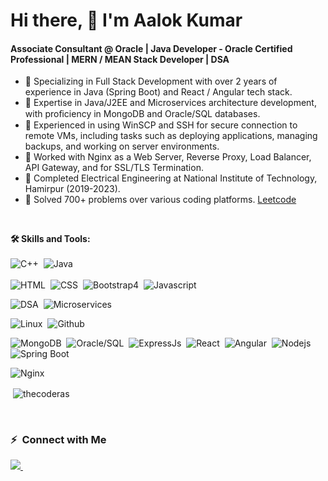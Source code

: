 <h1>Hi there, 👋 I'm Aalok Kumar</h1>
<h4>Associate Consultant @ Oracle | Java Developer - Oracle Certified Professional | MERN / MEAN Stack Developer | DSA</h4>

<!--
**TheCoderAS/thecoderas** is a ✨ _special_ ✨ repository because its `README.md` (this file) appears on your GitHub profile.

Here are some ideas to get you started:
-->
- 🌱 Specializing in Full Stack Development with over 2 years of experience in Java (Spring Boot) and React / Angular tech stack.
- 🌱 Expertise in Java/J2EE and Microservices architecture development, with proﬁciency in MongoDB and Oracle/SQL databases.
- 🌱 Experienced in using WinSCP and SSH for secure connection to remote VMs, including tasks such as deploying applications, managing backups, and working on server environments.
- 🌱 Worked with Nginx as a Web Server, Reverse Proxy, Load Balancer, API Gateway, and for SSL/TLS Termination.
- 🌱 Completed Electrical Engineering at National Institute of Technology, Hamirpur (2019-2023).
- 🌱 Solved 700+ problems over various coding platforms. <a href="https://leetcode.com/u/Aaloks766626/" target="_blank">Leetcode</a>
<br>

**🛠 Skills and Tools:** \
<br>
![C++](https://img.shields.io/badge/C%2B%2B-00599C?style=for-the-badge&logo=c%2B%2B&logoColor=white)&nbsp;
![Java](https://img.shields.io/badge/Java-4b8bbe?style=for-the-badge&logo=java&logoColor=white)&nbsp;
<br><br>
![HTML](https://img.shields.io/badge/HTML5-E34F26?style=for-the-badge&logo=html5&logoColor=white)&nbsp;
![CSS](https://img.shields.io/badge/CSS3-1572B6?style=for-the-badge&logo=css3&logoColor=white)&nbsp;
![Bootstrap4](https://img.shields.io/badge/Bootstrap-563D7C?style=for-the-badge&logo=bootstrap&logoColor=white)&nbsp;
![Javascript](https://img.shields.io/badge/Javascript-f0db4f?style=for-the-badge&logo=javascript&logoColor=white)&nbsp;

![DSA](https://img.shields.io/badge/Data_structures_&_algorithms-8b50d0?style=for-the-badge&logo=dsa&logoColor=61DAFB)&nbsp;
![Microservices](https://img.shields.io/badge/Microservices-ff50d0?style=for-the-badge&logo=microservices&logoColor=61DAFB)&nbsp;

![Linux](https://img.shields.io/badge/Linux-215101?style=for-the-badge&logo=linux&logoColor=61DAFB)&nbsp;
![Github](https://img.shields.io/badge/github-333333?style=for-the-badge&logo=github&logoColor=61DAFB)&nbsp;

![MongoDB](https://img.shields.io/badge/mongodb-4DB33D?style=for-the-badge&logo=mongodb&logoColor=61DAFB)&nbsp;
![Oracle/SQL](https://img.shields.io/badge/oracle-ff0000?style=for-the-badge&logo=oracle&logoColor=ffffff)&nbsp;
![ExpressJs](https://img.shields.io/badge/Express.js-68A063?style=for-the-badge&logo=express.js&logoColor=61DAFB)&nbsp;
![React](https://img.shields.io/badge/React.js-61DBFB?style=for-the-badge&logo=react&logoColor=20232a)&nbsp;
![Angular](https://img.shields.io/badge/Angular-ffff00?style=for-the-badge&logo=angular&logoColor=61DAFB)&nbsp;
![Nodejs](https://img.shields.io/badge/Node.Js-303030?style=for-the-badge&logo=node.js&logoColor=61DAFB)&nbsp;
![Spring Boot](https://img.shields.io/badge/spring-11ff11?style=for-the-badge&logo=spring&logoColor=ffffff)&nbsp;

![Nginx](https://img.shields.io/badge/nginx-333333?style=for-the-badge&logo=nginx&logoColor=61DAFB)&nbsp;

<p>&nbsp;<img align="center" src="https://github-readme-stats.vercel.app/api?username=thecoderas&include_all_commits=true&show_icons=true&count_private=true&locale=en&theme=algolia" alt="thecoderas" /></p>
<br>

<!--
- 👯 I’m looking to collaborate on ...
- 🤔 I’m looking for help with ...
- 💬 Ask me about ...
- 📫 How to reach me: ...
- 😄 Pronouns: ...
- ⚡ Fun fact: ...
-->
### ⚡ &nbsp;Connect with Me
<p align="left">
<a href="https://www.linkedin.com/in/aalok-kumar-9497211a2" target="blank"><img src="https://img.shields.io/badge/linkedin-ffffff?style=for-the-badge&logo=linkedin&logoColor=0e76a8"/>
</a>&nbsp;
<!-- 
<a href="https://codeforces.com/profile/AalokKumar" target="blank"><img src="https://img.shields.io/badge/codeforces-ffff00?style=for-the-badge&logo=codeforces&logoColor=0e76a8"/></a>&nbsp;
<a href="https://www.hackerrank.com/aaloksah766626" target="blank"><img src="https://img.shields.io/badge/hackerrank-00ff00?style=for-the-badge&logo=hackerrank&logoColor=f5f5f5"/></a> 
-->
</p>


